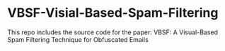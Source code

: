 # VBSF-Visial-Based-Spam-Filtering
This repo includes the source code for the paper: VBSF: A Visual-Based Spam Filtering Technique for Obfuscated Emails
